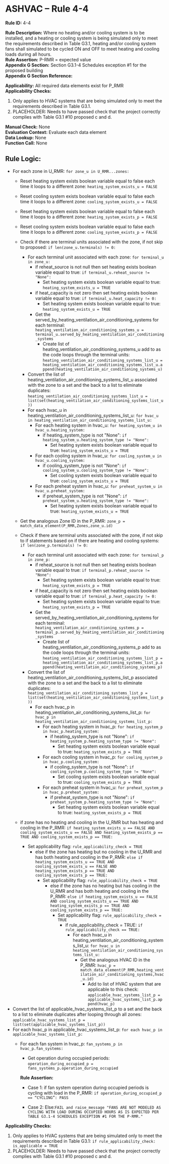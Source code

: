 # ASHVAC – Rule 4-4

**Rule ID:** 4-4
 
**Rule Description:** Where no heating and/or cooling system is to be installed, and a heating or cooling system is being simulated only to meet the requirements described in Table G3.1, heating and/or cooling system fans shall simulated to be cycled ON and OFF to meet heating and cooling loads during all hours.  
**Rule Assertion:** P-RMR = expected value                                           
**Appendix G Section:** Section G3.1-4 Schedules exception #1 for the proposed building  
**Appendix G Section Reference:**  

**Applicability:** All required data elements exist for P_RMR  
**Applicability Checks:** 

1. Only applies to HVAC systems that are being simulated only to meet the requirements described in Table G3.1.
2. PLACEHOLDER: Needs to have passed check that the project correctly complies with Table G3.1 #10 proposed c and d.

**Manual Check:** None  
**Evaluation Context:** Evaluate each data element  
**Data Lookup:** None  
**Function Call:** None

## Rule Logic:

- For each zone in U_RMR: `for zone_u in U_RMR...zones:`
    - Reset heating system exists boolean variable equal to false each time it loops to a different zone: `heating_system_exists_u = FALSE`
    - Reset cooling system exists boolean variable equal to false each time it loops to a different zone: `cooling_system_exists_u = FALSE`
    - Reset heating system exists boolean variable equal to false each time it loops to a different zone: `heating_system_exists_p = FALSE`
    - Reset cooling system exists boolean variable equal to false each time it loops to a different zone: `cooling_system_exists_p = FALSE`
    - Check if there are terminal units associated with the zone, if not skip to proposed: `if len(zone_u.terminals) != 0:`
        - For each terminal unit associated with each zone: `for terminal_u in zone_u:`
            - if reheat_source is not null then set heating exists boolean variable equal to true: `if terminal_u.reheat_source != "None":`
                - Set heating system exists boolean variable equal to true: `heating_system_exists_u = TRUE`
            - if heat_capacity is not zero then set heating exists boolean variable equal to true: `if terminal_u.heat_capacity != 0:`
                - Set heating system exists boolean variable equal to true: `heating_system_exists_u = TRUE`    
            - Get the served_by_heating_ventilation_air_conditioning_systems for each terminal: `heating_ventilation_air_conditioning_systems_u = terminal_u.served_by_heating_ventilation_air_conditioning_systems`
                - Create list of heating_ventilation_air_conditioning_systems_u add to as the code loops through the terminal units: `heating_ventilation_air_conditioning_systems_list_u = heating_ventilation_air_conditioning_systems_list_u.append(heating_ventilation_air_conditioning_systems_u)`                    
        - Convert the list of heating_ventilation_air_conditioning_systems_list_u associated with the zone to a set and the back to a list to eliminate duplicates: `heating_ventilation_air_conditioning_systems_list_u = list(set(heating_ventilation_air_conditioning_systems_list_u))`
        - For each hvac_u in heating_ventilation_air_conditioning_systems_list_u: `for hvac_u in heating_ventilation_air_conditioning_systems_list_u:`
            - For each heating system in hvac_u: `for heating_system_u in hvac_u.heating_system:`
                - if heating_system_type is not "None": `if heating_system_u.heating_system_type != "None":`
                    - Set heating system exists boolean variable equal to true: `heating_system_exists_u = TRUE`
            - For each cooling system in hvac_u: `for cooling_system_u in hvac_u.cooling_system:`
                - if cooling_system_type is not "None": `if cooling_system_u.cooling_system_type != "None":`
                    - Set cooling system exists boolean variable equal to true: `cooling_system_exists_u = TRUE`
            - For each preheat system in hvac_u: `for preheat_system_u in hvac_u.preheat_system:`
                - if preheat_system_type is not "None": `if preheat_system_u.heating_system_type != "None":`
                    - Set heating system exists boolean variable equal to true: `heating_system_exists_u = TRUE`

    - Get the analogous Zone ID in the P_RMR: `zone_p = match_data_element(P_RMR,Zones,zone_u.id)`
    - Check if there are terminal units associated with the zone, if not skip to if statements based on if there are heating and cooling systems: `if len(zone_p.terminals) != 0:`
        - For each terminal unit associated with each zone: `for terminal_p in zone_p:`
            - if reheat_source is not null then set heating exists boolean variable equal to true: `if terminal_p.reheat_source != "None":`
                - Set heating system exists boolean variable equal to true: `heating_system_exists_p = TRUE`
            - if heat_capacity is not zero then set heating exists boolean variable equal to true: `if terminal_p.heat_capacity != 0:`
                - Set heating system exists boolean variable equal to true: `heating_system_exists_p = TRUE`    
            - Get the served_by_heating_ventilation_air_conditioning_systems for each terminal: `heating_ventilation_air_conditioning_systems_p = terminal_p.served_by_heating_ventilation_air_conditioning_systems`
                - Create list of heating_ventilation_air_conditioning_systems_p add to as the code loops through the terminal units: `heating_ventilation_air_conditioning_systems_list_p = heating_ventilation_air_conditioning_systems_list_p.append(heating_ventilation_air_conditioning_systems_p)`                    
        - Convert the list of heating_ventilation_air_conditioning_systems_list_p associated with the zone to a set and the back to a list to eliminate duplicates: `heating_ventilation_air_conditioning_systems_list_p = list(set(heating_ventilation_air_conditioning_systems_list_p))`
            - For each hvac_p in heating_ventilation_air_conditioning_systems_list_p: `for hvac_p in heating_ventilation_air_conditioning_systems_list_p:`
                - For each heating system in hvac_p: `for heating_system_p in hvac_p.heating_system:`
                    - if heating_system_type is not "None": `if heating_system_p.heating_system_type != "None":`
                        - Set heating system exists boolean variable equal to true: `heating_system_exists_p = TRUE`
                - For each cooling system in hvac_p: `for cooling_system_p in hvac_p.cooling_system:`
                    - if cooling_system_type is not "None": `if cooling_system_p.cooling_system_type != "None":`
                        - Set cooling system exists boolean variable equal to true: `cooling_system_exists_p = TRUE`
                - For each preheat system in hvac_u: `for preheat_system_p in hvac_p.preheat_system:`
                    - if preheat_system_type is not "None": `if preheat_system_p.heating_system_type != "None":`
                        - Set heating system exists boolean variable equal to true: `heating_system_exists_p = TRUE`   

    - if zone has no heating and cooling in the U_RMR but has heating and cooling in the P_RMR: `if heating_system_exists_u == FALSE AND cooling_system_exists_u == FALSE AND heating_system_exists_p == TRUE AND cooling_system_exists_p == TRUE:`
        - Set applicability flag: `rule_applicability_check = TRUE`
            - else if the zone has heating but no cooling in the U_RMR and has both heating and cooling in the P_RMR: `else if heating_system_exists_u == TRUE AND cooling_system_exists_u == FALSE AND heating_system_exists_p == TRUE AND cooling_system_exists_p == TRUE:`
                - Set applicability flag: `rule_applicability_check = TRUE`
                    - else if the zone has no heating but has cooling in the U_RMR and has both heating and cooling in the P_RMR: `else if heating_system_exists_u == FALSE AND cooling_system_exists_u == TRUE AND heating_system_exists_p == TRUE AND cooling_system_exists_p == TRUE:`
                        - Set applicability flag: `rule_applicability_check = TRUE`                   
                            - if rule_applicability_check = TRUE: `if rule_applicability_check == TRUE:`
                                - For each hvac_u in heating_ventilation_air_conditioning_systems_list_u: `for hvac_u in heating_ventilation_air_conditioning_systems_list_u:`
                                    - Get the analogous HVAC ID in the P_RMR: `hvac_p = match_data_element(P_RMR,heating_ventilation_air_conditioning_systems,hvac_u.id)`
                                        - Add to list of HVAC system that are applicable to this check: `applicable_hvac_systems_list_p = applicable_hvac_systems_list_p.append(hvac_p)`
 - Convert the list of applicable_hvac_systems_list_p to a set and the back to a list to eliminate duplicates after looping through all zones: 
 `applicable_hvac_systems_list_p = list(set(applicable_hvac_systems_list_p))`
 - For each hvac_p in applicable_hvac_systems_list_p: `for each hvac_p in applicable_hvac_systems_list_p:`                                    
    - For each fan system in hvac_p: `fan_systems_p in hvac_p.fan_systems:`
        - Get operation during occupied periods: `operation_during_occupied_p = fans_systems_p.operation_during_occupied`

        **Rule Assertion:**
        - Case 1: if fan system operation during occupied periods is cycling with load in the P_RMR: `if operation_during_occupied_p == “CYCLING”: PASS`

        - Case 2: Else:`FAIL and raise_message "FANS ARE NOT MODELED AS CYCLING WITH LOAD DURING OCCUPIED HOURS AS IS EXPECTED PER TABLE G3.1-4 SCHEDULES EXCEPTION #1 FOR THE P-RMR."`

**Applicability Checks:** 

 1. Only applies to HVAC systems that are being simulated only to meet the requirements described in Table G3.1: `if rule_applicability_check: is_applicable = TRUE`
 2. PLACEHOLDER: Needs to have passed check that the project correctly complies with Table G3.1 #10 proposed c and d.